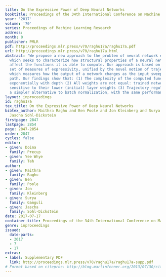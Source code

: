 ```yaml
---
title: On the Expressive Power of Deep Neural Networks
booktitle: Proceedings of the 34th International Conference on Machine Learning
year: '2017'
volume: '70'
series: Proceedings of Machine Learning Research
address: 
month: 0
publisher: PMLR
pdf: http://proceedings.mlr.press/v70/raghu17a/raghu17a.pdf
url: http://proceedings.mlr.press/v70/raghu17a.html
abstract: 'We propose a new approach to the problem of neural network expressivity,
  which seeks to characterize how structural properties of a neural network family
  affect the functions it is able to compute. Our approach is based on an interrelated
  set of measures of expressivity, unified by the novel notion of trajectory length,
  which measures how the output of a network changes as the input sweeps along a one-dimensional
  path. Our findings show that: (1) The complexity of the computed function grows
  exponentially with depth (2) All weights are not equal: trained networks are more
  sensitive to their lower (initial) layer weights (3) Trajectory regularization is
  a simpler alternative to batch normalization, with the same performance.'
layout: inproceedings
id: raghu17a
tex_title: On the Expressive Power of Deep Neural Networks
bibtex_author: Maithra Raghu and Ben Poole and Jon Kleinberg and Surya Ganguli and
  Jascha Sohl-Dickstein
firstpage: 2847
lastpage: 2854
page: 2847-2854
order: 2847
cycles: false
editor:
- given: Doina
  family: Precup
- given: Yee Whye
  family: Teh
author:
- given: Maithra
  family: Raghu
- given: Ben
  family: Poole
- given: Jon
  family: Kleinberg
- given: Surya
  family: Ganguli
- given: Jascha
  family: Sohl-Dickstein
date: 2017-07-17
container-title: Proceedings of the 34th International Conference on Machine Learning
genre: inproceedings
issued:
  date-parts:
  - 2017
  - 7
  - 17
extras:
- label: Supplementary PDF
  link: http://proceedings.mlr.press/v70/raghu17a/raghu17a-supp.pdf
# Format based on citeproc: http://blog.martinfenner.org/2013/07/30/citeproc-yaml-for-bibliographies/
---
```

